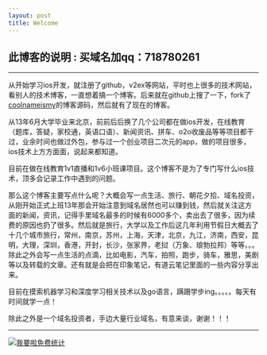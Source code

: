 ```yaml
---
layout: post
title: Welcome
---
```


## 此博客的说明 : 买域名加qq：718780261
----

从开始学习ios开发，就注册了github，v2ex等网站，平时也上很多的技术网站，看别人的技术博客，一直想着搞一个博客。后来就在github上搜了一下，fork了 [coolnameismy](https://github.com/coolnameismy/coolnameismy.github.io)的博客源码，然后就有了现在的博客。

从13年6月大学毕业来北京，前前后后换了几个公司都在做ios开发，在线教育（题库，答疑，家校通，英语口语）、新闻资讯、拼车、o2o收废品等等项目都干过，业余时间也做过外包，参与过一个创业项目二次元的app，做的项目很多，ios技术上方方面面，说起来都知道。

目前在做在线教育1v1直播和1v6小班课项目。这个博客不是为了专门写什么ios技术，顶多会记录工作中遇到的问题。

那么这个博客主要写点什么呢？大概会写一点生活、旅行、朝花夕拾、域名投资，从刚开始正式上班13年那会开始注意到域名居然也可以赚到钱，然后就关注这方面的新闻，资讯，记得手里域名最多的时候有6000多个，卖出去了很多，因为续费的原因也扔了很多。然后就是旅行，大学以及工作后这几年利用节假日大概去了十几个城市旅行，常州，南京，苏州，上海，天津，北京，九江，济南，西安，昆明，大理，深圳，香港，开封，长沙，张家界，老挝（万象、琅勃拉邦）等等。。。除此之外会写一点生活的点滴，比如电影，汽车，拍照，跑步，骑车，雅思，美剧等以及转载的文章。还有就是会把在印象笔记，有道云笔记里面的一些内容分享出来。


目前在摸索机器学习和深度学习相关技术以及go语言，蹒跚学步ing。。。。。每天有时间就学一点！

除此之外是一个域名投资者，手边大量行业域名，有意来谈，谢谢！！！

---
<script type="text/javascript" src="//js.users.51.la/19729201.js"></script>

<script language="javascript" type="text/javascript" src="//js.users.51.la/19176892.js"></script>
<noscript><a href="//www.51.la/?19176892" target="_blank"><img alt="&#x6211;&#x8981;&#x5566;&#x514D;&#x8D39;&#x7EDF;&#x8BA1;" src="//img.users.51.la/19176892.asp" style="border:none" /></a></noscript>

